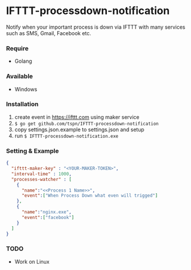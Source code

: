 # IFTTT-processdown-notification
Notify when your important process is down via IFTTT with many services such as SMS, Gmail, Facebook etc.
### Require
- Golang

### Available
- Windows

### Installation
1. create event in https://ifttt.com using maker service
2. `$ go get github.com/tspn/IFTTT-processdown-notification`
3. copy settings.json.example to settings.json and setup 
4. run `$ IFTTT-processdown-notification.exe`

### Setting & Example
````json
{
  "ifttt-maker-key" : "<YOUR-MAKER-TOKEN>",
  "interval-time" : 1000,
  "processes-watcher" : [
    {
      "name":"<<Process 1 Name>>",
      "event":["When Process Down what even will trigged"]
    },
    {
      "name":"nginx.exe",
      "event":["facebook"]
    }
  ]
}
````

### TODO
- Work on Linux
